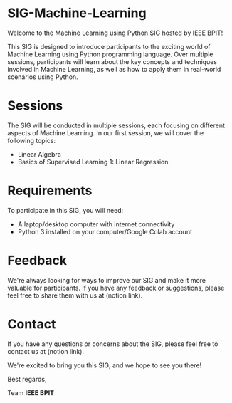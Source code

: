 # SIG-Machine-Learning
Welcome to the Machine Learning using Python SIG hosted by IEEE BPIT!

This SIG is designed to introduce participants to the exciting world of Machine Learning using Python programming language. Over multiple sessions, participants will learn about the key concepts and techniques involved in Machine Learning, as well as how to apply them in real-world scenarios using Python.

# Sessions
The SIG will be conducted in multiple sessions, each focusing on different aspects of Machine Learning. In our first session, we will cover the following topics:

* Linear Algebra
* Basics of Supervised Learning 1: Linear Regression

# Requirements
To participate in this SIG, you will need:

* A laptop/desktop computer with internet connectivity
* Python 3 installed on your computer/Google Colab account

# Feedback
We're always looking for ways to improve our SIG and make it more valuable for participants. If you have any feedback or suggestions, please feel free to share them with us at (notion link).

# Contact
If you have any questions or concerns about the SIG, please feel free to contact us at (notion link).

We're excited to bring you this SIG, and we hope to see you there!

Best regards,

Team
**IEEE BPIT**





